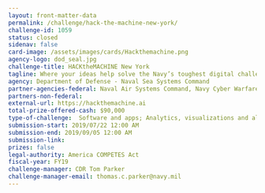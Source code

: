 ```yaml
---
layout: front-matter-data
permalink: /challenge/hack-the-machine-new-york/
challenge-id: 1059
status: closed
sidenav: false
card-image: /assets/images/cards/Hackthemachine.png
agency-logo: dod_seal.jpg
challenge-title: HACKtheMACHINE New York
tagline: Where your ideas help solve the Navy’s toughest digital challenges
agency: Department of Defense - Naval Sea Systems Command
partner-agencies-federal: Naval Air Systems Command, Navy Cyber Warfare Development Center, PEO C4I
partners-non-federal: 
external-url: https://hackthemachine.ai
total-prize-offered-cash: $90,000
type-of-challenge:  Software and apps; Analytics, visualizations and algorithms; Scientific
submission-start: 2019/07/22 12:00 AM
submission-end: 2019/09/05 12:00 AM
submission-link: 
prizes: false
legal-authority: America COMPETES Act
fiscal-year: FY19
challenge-manager: CDR Tom Parker
challenge-manager-email: thomas.c.parker@navy.mil
---
```


